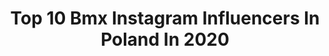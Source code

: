 ---
title: Top 10 Bmx Instagram Influencers In Poland In 2020
description: >-
  Find top bmx Instagram influencers in Poland in 2020. Most popular hashtags: #bmx4life #street #radom #backflip.
platform: Instagram
profiles:
  - username: "martin.shershen"
    fullname: >-
      Martin Shershen
    location: "Poland"
    followers: 11607
    engagement: 2272
    commentsToLikes: 0.045638
    id: ck15s6sbhbiat0i19ujjio6xo
    verified: false
    hashtags: "#bmxshop, #bmxislife, #bmxpark, #bmxindonesia"
  - username: "jasiekbmx"
    fullname: >-
      Jasiek Pokrop
    location: "Poland"
    followers: 5740
    engagement: 2892
    commentsToLikes: 0.017509
    id: ck8szhm3rohad0j78wb0y5ekr
    verified: false
    hashtags: "#guru, #djpremier, #customposter, #obronana5"
  - username: "alexia.pl_"
    fullname: >-
      Aleksandra Alexia Marek Ⓜ️
    location: "Poland"
    followers: 24232
    engagement: 275
    commentsToLikes: 0.058096
    id: ck5zkvtgpk95b0i141he515rw
    verified: false
    hashtags: "#djidrone, #hairbraiding, #dietician, #blackcolor"
  - username: "krasukov_vova"
    fullname: >-
      4krasukov2v0va
    location: "Poland"
    followers: 4789
    engagement: 4731
    commentsToLikes: 0.055086
    id: ck8szhme5ohbm0j788ynj9zw7
    verified: false
    hashtags: "#canonrussia, #theweeknd, #bmxcrash, #backflip"
  - username: "piotrbielakpl"
    fullname: >-
      Piotr Bielak
    location: "Poland"
    followers: 21531
    engagement: 637
    commentsToLikes: 0.015649
    id: ck0w5nb6f4hwp0i19ypko2cwn
    verified: false
    hashtags: "#trackstand, #jumpbike, #slamchallenge, #strettrial"
  - username: "mma_ksiu"
    fullname: >-
      Maks Wykrota
    location: "Poland"
    followers: 4680
    engagement: 3055
    commentsToLikes: 0.033914
    id: ck135tmpb36bg0i19gcoyynpb
    verified: false
    hashtags: "#stressbmx, #bike, #biking, #vans"
  - username: "dziabanko"
    fullname: >-
      DZBK
    location: "Poland"
    followers: 5539
    engagement: 2735
    commentsToLikes: 0.006241
    id: ckapazhfly2110i786e7ugkts
    verified: false
    hashtags: "#samosieniezrobi, #backflip, #springiscoming, #supersayian"
  - username: "tomas_reinis"
    fullname: >-
      Tomáš Reiniš
    location: "Poland"
    followers: 2206
    engagement: 1906
    commentsToLikes: 0.050519
    id: ck5zw0jlu58xx0i14lyfs78z7
    verified: false
    hashtags: "#rideordie, #scootscoot, #ygwinnovations, #viganj"
---